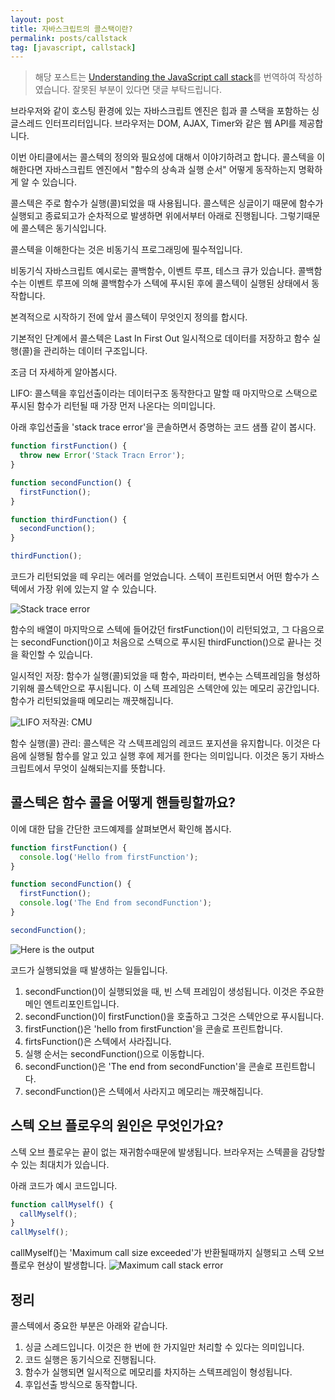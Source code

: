 ```yaml
---
layout: post
title: 자바스크립트의 콜스택이란?
permalink: posts/callstack
tag: [javascript, callstack]
---
```


> 해당 포스트는 [Understanding the JavaScript call stack](https://medium.freecodecamp.org/understanding-the-javascript-call-stack-861e41ae61d4)를 번역하여 작성하였습니다. 잘못된 부분이 있다면 댓글 부탁드립니다.

브라우저와 같이 호스팅 환경에 있는 자바스크립트 엔진은 힙과 콜 스택을 포함하는 싱글스레드 인터프리터입니다. 브라우저는 DOM, AJAX, Timer와 같은 웹 API를 제공합니다.

이번 아티클에서는 콜스텍의 정의와 필요성에 대해서 이야기하려고 합니다. 콜스텍을 이해한다면 자바스크립트 엔진에서 "함수의 상속과 실행 순서" 어떻게 동작하는지 명확하게 알 수 있습니다.

콜스텍은 주로 함수가 실행(콜)되었을 때 사용됩니다. 콜스텍은 싱글이기 때문에 함수가 실행되고 종료되고가 순차적으로 발생하면 위에서부터 아래로 진행됩니다. 그렇기때문에 콜스텍은 동기식입니다.

콜스텍을 이해한다는 것은 비동기식 프로그래밍에 필수적입니다.

비동기식 자바스크립트 예시로는 콜백함수, 이벤트 루프, 테스크 큐가 있습니다. 콜백함수는 이벤트 루프에 의해 콜백함수가 스텍에 푸시된 후에 콜스텍이 실행된 상태에서 동작합니다.

본격적으로 시작하기 전에 앞서 콜스텍이 무엇인지 정의를 합시다.

기본적인 단계에서 콜스텍은 Last In First Out 일시적으로 데이터를 저장하고 함수 실행(콜)을 관리하는 데이터 구조입니다.

조금 더 자세하게 알아봅시다.

LIFO: 콜스텍을 후입선출이라는 데이터구조 동작한다고 말할 때 마지막으로 스택으로 푸시된 함수가 리턴될 때 가장 먼저 나온다는 의미입니다.

아래 후입선출을 'stack trace error'을 콘솔하면서 증명하는 코드 샘플 같이 봅시다.

```javascript
function firstFunction() {
  throw new Error('Stack Tracn Error');
}

function secondFunction() {
  firstFunction();
}

function thirdFunction() {
  secondFunction();
}

thirdFunction();
```

코드가 리턴되었을 떼 우리는 에러를 얻었습니다. 스텍이 프린트되면서 어떤 함수가 스텍에서 가장 위에 있는지 알 수 있습니다.

![Stack trace error](https://cdn-images-1.medium.com/max/800/1*LIuELJ2RTtwWExRWGdu_Hw.png)

함수의 배열이 마지막으로 스텍에 들어갔던 firstFunction()이 리턴되었고, 그 다음으로는 secondFunction()이고 처음으로 스텍으로 푸시된 thirdFunction()으로 끝나는 것을 확인할 수 있습니다.

일시적인 저장: 함수가 실행(콜)되었을 때 함수, 파라미터, 변수는 스텍프레임을 형성하기위해 콜스텍안으로 푸시됩니다. 이 스텍 프레임은 스텍안에 있는 메모리 공간입니다. 함수가 리턴되었을때 메모리는 깨끗해집니다.

![LIFO](https://cdn-images-1.medium.com/max/800/1*PPkrowy4n_Pyehb_NdhLrg.png)
저작권: CMU

함수 실행(콜) 관리: 콜스텍은 각 스텍프레임의 레코드 포지션을 유지합니다. 이것은 다음에 실행될 함수를 알고 있고 실행 후에 제거를 한다는 의미입니다. 이것은 동기 자바스크립트에서 무엇이 실해되는지를 뜻합니다.

## 콜스텍은 함수 콜을 어떻게 핸들링할까요?

이에 대한 답을 간단한 코드예제를 살펴보면서 확인해 봅시다.

```javascript
function firstFunction() {
  console.log('Hello from firstFunction');
}

function secondFunction() {
  firstFunction();
  console.log('The End from secondFunction');
}

secondFunction();
```

![Here is the output](https://cdn-images-1.medium.com/max/800/1*9iSkoJoXM0Ok8iQ5mOHl5Q.png)

코드가 실행되었을 때 발생하는 일들입니다.

1. secondFunction()이 실행되었을 때, 빈 스텍 프레임이 생성됩니다. 이것은 주요한 메인 엔트리포인트입니다.
2. secondFunction()이 firstFunction()을 호출하고 그것은 스텍안으로 푸시됩니다.
3. firstFunction()은 'hello from firstFunction'을 콘솔로 프린트합니다.
4. firtsFunction()은 스텍에서 사라집니다.
5. 실행 순서는 secondFunction()으로 이동합니다.
6. secondFunction()은 'The end from secondFunction'을 콘솔로 프린트합니다.
7. secondFunction()은 스텍에서 사라지고 메모리는 깨끗해집니다.

## 스텍 오브 플로우의 원인은 무엇인가요?

스텍 오브 플로우는 끝이 없는 재귀함수때문에 발생됩니다. 브라우저는 스텍콜을 감당할 수 있는 최대치가 있습니다.

아래 코드가 예시 코드입니다.

```javascript
function callMyself() {
  callMyself();
}
callMyself();
```

callMyself()는 'Maximum call size exceeded'가 반환될때까지 실행되고 스텍 오브 플로우 현상이 발생합니다.
![Maximum call stack error](https://cdn-images-1.medium.com/max/800/1*JFRlgLp2uvbdVrh7WdmMrQ.png)

## 정리

콜스텍에서 중요한 부분은 아래와 같습니다.

1. 싱글 스레드입니다. 이것은 한 번에 한 가지일만 처리할 수 있다는 의미입니다.
2. 코드 실행은 동기식으로 진행됩니다.
3. 함수가 실행되면 일시적으로 메모리를 차지하는 스텍프레임이 형성됩니다.
4. 후입선출 방식으로 동작합니다.

